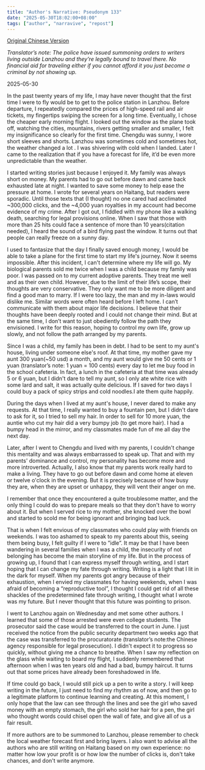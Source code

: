```yaml
---
title: "Author's Narrative: Pseudonym 133" 
date: "2025-05-30T18:02:00+08:00"
tags: ["author", "narravive", "repost"] 
---
```


[Original Chinese Version](https://freewriters-haitang.github.io/posts/000190-p133/)

_Translator’s note: The police have issued summoning orders to writers living outside Lanzhou and they’re legally bound to travel there. No financial aid for traveling either if you cannot afford it you just become a criminal by not showing up._

2025-05-30

In the past twenty years of my life, I may have never thought that the first time I were to fly would be to get to the police station in Lanzhou. Before departure, I repeatedly compared the prices of high-speed rail and air tickets, my fingertips swiping the screen for a long time. Eventually, I chose the cheaper early morning flight. I looked out the window as the plane took off, watching the cities, mountains, rivers getting smaller and smaller, I felt my insignificance so clearly for the first time. Chengdu was sunny, I wore short sleeves and shorts. Lanzhou was sometimes cold and sometimes hot, the weather changed a lot . I was shivering with cold when I landed. Later I came to the realization that if you have a forecast for life, it’d be even more unpredictable than the weather.

I started writing stories just because I enjoyed it. My family was always short on money. My parents had to go out before dawn and came back exhausted late at night. I wanted to save some money to help ease the pressure at home. I wrote for several years on Haitang, but readers were sporadic. Until those texts that (I thought) no one cared had acclimated ~300,000 clicks, and the ~4,000 yuan royalties in my account had become evidence of my crime. After I got out, I fiddled with my phone like a walking death, searching for legal provisions online. When I saw that those with more than 25 hits could face a sentence of more than 10 years(citation needed), I heard the sound of a bird flying past the window. It turns out that people can really freeze on a sunny day. 

I used to fantasize that the day I finally saved enough money, I would be able to take a plane for the first time to start my life's journey. Now it seems impossible. After this incident, I can't determine where my life will go. My biological parents sold me twice when I was a child because my family was poor. I was passed on to my current adoptive parents. They treat me well and as their own child. However, due to the limit of their life’s scope, their thoughts are very conservative. They only want me to be more diligent and find a good man to marry. If I were too lazy, the man and my in-laws would dislike me. Similar words were often heard before I left home. I can’t communicate with them about major life decisions. I believe that their thoughts have been deeply rooted and I could not change their mind. But at the same time, I don’t want to just obediently follow the path they envisioned. I write for this reason, hoping to control my own life, grow up slowly, and not follow the path arranged by my parents.

Since I was a child, my family has been in debt. I had to be sent to my aunt's house, living under someone else's roof. At that time, my mother gave my aunt 300 yuan(~50 usd) a month, and my aunt would give me 50 cents or 1 yuan (translator’s note: 1 yuan = 100 cents) every day to let me buy food in the school cafeteria. In fact, a lunch in the cafeteria at that time was already 5 or 6 yuan, but I didn't dare to tell my aunt, so I only ate white rice with some lard and salt, it was actually quite delicious. If I saved for two days I could buy a pack of spicy strips and cold noodles.I ate them quite happily.

During the days when I lived at my aunt's house, I never dared to make any requests. At that time, I really wanted to buy a fountain pen, but I didn't dare to ask for it, so I tried to sell my hair. In order to sell for 10 more yuan, the auntie who cut my hair did a very bumpy job (to get more hair). I had a bumpy head in the mirror, and my classmates made fun of me all day the next day.

Later, after I went to Chengdu and lived with my parents, I couldn't change this mentality and was always embarrassed to speak up. That and with my parents' dominance and control, my personality has become more and more introverted. Actually, I also know that my parents work really hard to make a living. They have to go out before dawn and come home at eleven or twelve o'clock in the evening. But it is precisely because of how busy they are, when they are upset or unhappy, they will vent their anger on me.

I remember that once they encountered a quite troublesome matter, and the only thing I could do was to prepare meals so that they don't have to worry about it. But when I served rice to my mother, she knocked over the bowl and started to scold me for being ignorant and bringing bad luck.

That is when I felt envious of my classmates who could play with friends on weekends. I was too ashamed to speak to my parents about this, seeing them being busy, I felt guilty if I were to ”idle”. It may be that I have been wandering in several families when I was a child, the insecurity of not belonging has become the main storyline of my life. But in the process of growing up, I found that I can express myself through writing, and I start hoping that I can change my fate through writing. Writing is a light that I lit in the dark for myself. When my parents got angry because of their exhaustion, when I envied my classmates for having weekends, when I was afraid of becoming a “reproductive tool”, I thought I could get rid of all these shackles of the predetermined fate through writing, I thought what I wrote was my future. But I never thought that this future was pointing to prison.

I went to Lanzhou again on Wednesday and met some other authors. I learned that some of those arrested were even college students. The prosecutor said the case would be transferred to the court in June. I just received the notice from the public security department two weeks ago that the case was transferred to the procuratorate (translator’s note:the Chinese agency responsible for legal prosecution). I didn't expect it to progress so quickly, without giving me a chance to breathe. When I saw my reflection on the glass while waiting to board my flight, I suddenly remembered that afternoon when I was ten years old and had a bad, bumpy haircut. It turns out that some prices have already been foreshadowed in life.

If time could go back, I would still pick up a pen to write a story. I will keep writing in the future, I just need to find my rhythm as of now, and then go to a legitimate platform to continue learning and creating. At this moment, I only hope that the law can see through the lines and see the girl who saved money with an empty stomach, the girl who sold her hair for a pen, the girl who thought words could chisel open the wall of fate, and give all of us a fair result.

If more authors are to be summoned to Lanzhou, please remember to check the local weather forecast first and bring layers. I also want to advise all the authors who are still writing on Haitang based on my own experience: no matter how low your profit is or how low the number of clicks is, don't take chances, and don't write anymore.
